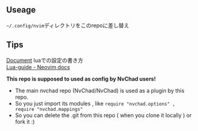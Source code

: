 ## Useage
`~/.config/nvim`ディレクトリをこのrepoに差し替え

## Tips
[Document](https://nvchad.com/docs/quickstart/install)
luaでの設定の書き方  
[Lua-guide - Neovim docs](https://neovim.io/doc/user/lua-guide.html#lua-guide)

**This repo is supposed to used as config by NvChad users!**

- The main nvchad repo (NvChad/NvChad) is used as a plugin by this repo.
- So you just import its modules , like `require "nvchad.options" , require "nvchad.mappings"`
- So you can delete the .git from this repo ( when you clone it locally ) or fork it :)
